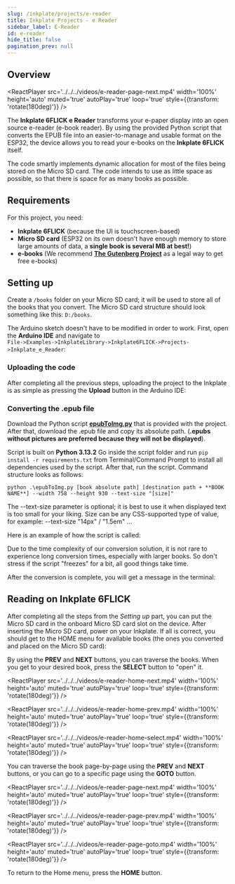 ```yaml
---  
slug: /inkplate/projects/e-reader  
title: Inkplate Projects - e Reader  
sidebar_label: E-Reader  
id: e-reader  
hide_title: false  
pagination_prev: null  
---
```


## Overview

<CenteredImage src="/img/e-reader/product.png" alt="Completed"  /> 

<ReactPlayer src='../../../videos/e-reader-page-next.mp4' width='100%' height='auto' muted='true' autoPlay='true' loop='true' style={{transform: 'rotate(180deg)'}} />

The **Inkplate 6FLICK e Reader** transforms your e-paper display into an open source e-reader (e-book reader). By using the provided Python script that converts the EPUB file into an easier-to-manage and usable format on the ESP32, the device allows you to read your e-books on the **Inkplate 6FLICK** itself.

The code smartly implements dynamic allocation for most of the files being stored on the Micro SD card. The code intends to use as little space as possible, so that there is space for as many books as possible.

## Requirements

For this project, you need:  
- **Inkplate 6FLICK** (because the UI is touchscreen-based)  
- **Micro SD card** (ESP32 on its own doesn't have enough memory to store large amounts of data, a **single book is several MB at best!**)  
- **e-books** (We recommend **[The Gutenberg Project](https://www.gutenberg.org)** as a legal way to get free e-books)  

## Setting up

<QuickLink  
  title="Inkplate 6FLICK E-Reader example"  
  description="Link to the official github page of the inkplate6FLICK_E_Reader example"  
  url="https://github.com/SolderedElectronics/Inkplate-Arduino-library/tree/master/examples/Inkplate6FLICK/Projects/Inkplate6FLICK_E_Reader"  
/>

Create a `/books` folder on your Micro SD card; it will be used to store all of the books that you convert. The Micro SD card structure should look something like this: `D:/books`.

<CenteredImage src="/img/e-reader/books-folder.png" alt="Books folder inside Micro SDcard"  />

The Arduino sketch doesn't have to be modified in order to work. First, open the **Arduino IDE** and navigate to  
`File->Examples->InkplateLibrary->Inkplate6FLICK->Projects->Inkplate_e_Reader`:

<CenteredImage src="/img/e-reader/arduino-sketch.png" alt="Arduino sketch path directions"  />

### Uploading the code
After completing all the previous steps, uploading the project to the Inkplate is as simple as pressing the **Upload** button in the Arduino IDE:

<CenteredImage src="/img/e-reader/upload.png" alt="Arduino upload button" width="80%" />

### Converting the .epub file

Download the Python script **[epubToImg.py](https://github.com/SolderedElectronics/Inkplate-Arduino-library/tree/master/examples/Inkplate6FLICK/Projects/Inkplate6FLICK_E_Reader/epubToImg)** that is provided with the project.  
After that, download the .epub file and copy its absolute path. (**.epubs without pictures are preferred because they will not be displayed**).

<CenteredImage src="/img/e-reader/guttenberg-project.png" alt="Book downloaded from project Gutenberg"  />

Script is built on **Python 3.13.2**
Go inside the script folder and run `pip install -r requirements.txt` from Terminal/Command Prompt to install all dependencies used by the script. After that, run the script. Command structure looks as follows:

`python .\epubToImg.py [book absolute path] [destination path + **BOOK NAME**] --width 758 --height 930 --text-size "[size]"`

<InfoBox>The --text-size parameter is optional; it is best to use it when displayed text is too small for your liking. Size can be any CSS-supported type of value, for example: --text-size "14px" / "1.5em" ...</InfoBox>

Here is an example of how the script is called:

<CenteredImage src="/img/e-reader/terminal.png" alt="Script called from Terminal"  />

<InfoBox>Due to the time complexity of our conversion solution, it is not rare to experience long conversion times, especially with larger books. So don't stress if the script "freezes" for a bit, all good things take time.</InfoBox>

After the conversion is complete, you will get a message in the terminal:

<CenteredImage src="/img/e-reader/terminal-done.png" alt="Completed"  />

## Reading on Inkplate 6FLICK

After completing all the steps from the *Setting up* part, you can put the Micro SD card in the onboard Micro SD card slot on the device. After inserting the Micro SD card, power on your Inkplate. If all is correct, you should get to the HOME menu for available books (the ones you converted and placed on the Micro SD card):

<CenteredImage src="/img/e-reader/home-menu.png" alt="Completed"  />

By using the **PREV** and **NEXT** buttons, you can traverse the books. When you get to your desired book, press the **SELECT** button to "open" it.

<ReactPlayer src='../../../videos/e-reader-home-next.mp4' width='100%' height='auto' muted='true' autoPlay='true' loop='true' style={{transform: 'rotate(180deg)'}} />

<ReactPlayer src='../../../videos/e-reader-home-prev.mp4' width='100%' height='auto' muted='true' autoPlay='true' loop='true' style={{transform: 'rotate(180deg)'}} />

<ReactPlayer src='../../../videos/e-reader-home-select.mp4' width='100%' height='auto' muted='true' autoPlay='true' loop='true' style={{transform: 'rotate(180deg)'}} />

You can traverse the book page-by-page using the **PREV** and **NEXT** buttons, or you can go to a specific page using the **GOTO** button.

<ReactPlayer src='../../../videos/e-reader-page-next.mp4' width='100%' height='auto' muted='true' autoPlay='true' loop='true' style={{transform: 'rotate(180deg)'}} />

<ReactPlayer src='../../../videos/e-reader-page-prev.mp4' width='100%' height='auto' muted='true' autoPlay='true' loop='true' style={{transform: 'rotate(180deg)'}} />

<ReactPlayer src='../../../videos/e-reader-page-goto.mp4' width='100%' height='auto' muted='true' autoPlay='true' loop='true' style={{transform: 'rotate(180deg)'}} />

To return to the Home menu, press the **HOME** button.
